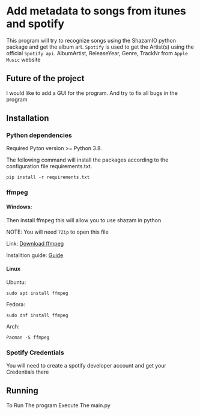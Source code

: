 # Add metadata to songs from itunes and spotify
This program will try to recognize songs using the ShazamIO python package and get the album art. `Spotify` is used to get the Artist(s) using the official `Spotify api`. AlbumArtist, ReleaseYear, Genre, TrackNr from `Apple Music` website

## Future of the project
I would like to add a GUI for the program. And try to fix all bugs in the program

## Installation
### Python dependencies
Required Pyton version >= Python 3.8.

The following command will install the packages according to the configuration file requirements.txt.

```
pip install -r requirements.txt
```
### ffmpeg
#### Windows:
Then install ffmpeg this will allow you to use shazam in python

NOTE: You will need `7Zip` to open this file

Link: [Download ffmpeg](https://www.gyan.dev/ffmpeg/builds/ffmpeg-git-full.7z "ffmpeg download link")

Installtion guide: [Guide](https://youtu.be/r1AtmY-RMyQ?t=245 "insttion guide ffmpeg")
#### Linux
Ubuntu:
```
sudo apt install ffmpeg
```
Fedora:
```
sudo dnf install ffmpeg
```
Arch:
```
Pacman -S ffmpeg
```

### Spotify Credentials

You will need to create a spotify developer account and get your Credentials there

## Running
To Run The program Execute The main.py

